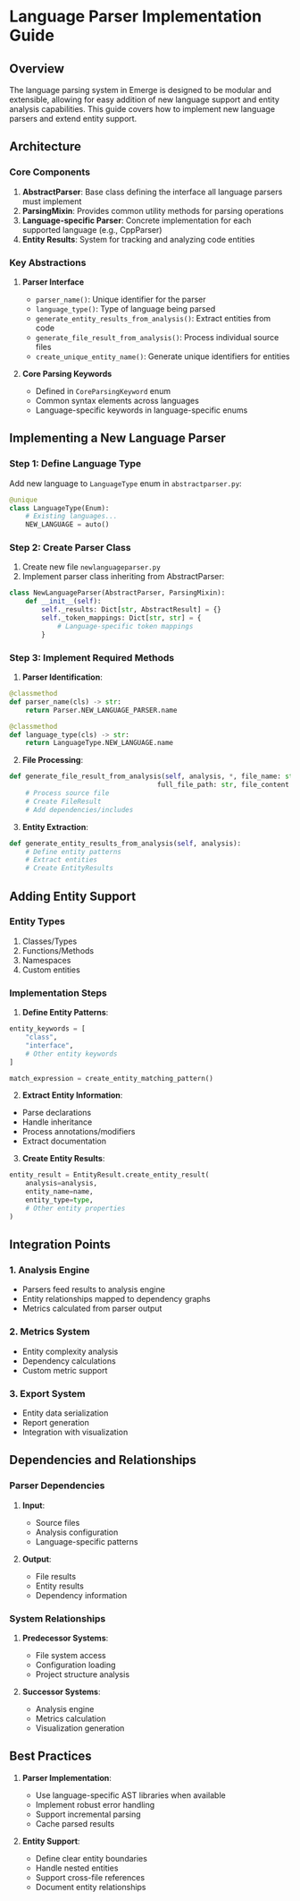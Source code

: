 # Language Parser Implementation Guide

## Overview

The language parsing system in Emerge is designed to be modular and extensible, allowing for easy addition of new language support and entity analysis capabilities. This guide covers how to implement new language parsers and extend entity support.

## Architecture

### Core Components

1. **AbstractParser**: Base class defining the interface all language parsers must implement
2. **ParsingMixin**: Provides common utility methods for parsing operations
3. **Language-specific Parser**: Concrete implementation for each supported language (e.g., CppParser)
4. **Entity Results**: System for tracking and analyzing code entities

### Key Abstractions

1. **Parser Interface**
   - `parser_name()`: Unique identifier for the parser
   - `language_type()`: Type of language being parsed
   - `generate_entity_results_from_analysis()`: Extract entities from code
   - `generate_file_result_from_analysis()`: Process individual source files
   - `create_unique_entity_name()`: Generate unique identifiers for entities

2. **Core Parsing Keywords**
   - Defined in `CoreParsingKeyword` enum
   - Common syntax elements across languages
   - Language-specific keywords in language-specific enums

## Implementing a New Language Parser

### Step 1: Define Language Type
Add new language to `LanguageType` enum in `abstractparser.py`:
```python
@unique
class LanguageType(Enum):
	# Existing languages...
	NEW_LANGUAGE = auto()
```

### Step 2: Create Parser Class
1. Create new file `newlanguageparser.py`
2. Implement parser class inheriting from AbstractParser:
```python
class NewLanguageParser(AbstractParser, ParsingMixin):
	def __init__(self):
		self._results: Dict[str, AbstractResult] = {}
		self._token_mappings: Dict[str, str] = {
			# Language-specific token mappings
		}
```

### Step 3: Implement Required Methods

1. **Parser Identification**:
```python
@classmethod
def parser_name(cls) -> str:
	return Parser.NEW_LANGUAGE_PARSER.name

@classmethod
def language_type(cls) -> str:
	return LanguageType.NEW_LANGUAGE.name
```

2. **File Processing**:
```python
def generate_file_result_from_analysis(self, analysis, *, file_name: str, 
									 full_file_path: str, file_content: str) -> None:
	# Process source file
	# Create FileResult
	# Add dependencies/includes
```

3. **Entity Extraction**:
```python
def generate_entity_results_from_analysis(self, analysis):
	# Define entity patterns
	# Extract entities
	# Create EntityResults
```

## Adding Entity Support

### Entity Types
1. Classes/Types
2. Functions/Methods
3. Namespaces
4. Custom entities

### Implementation Steps

1. **Define Entity Patterns**:
```python
entity_keywords = [
	"class",
	"interface",
	# Other entity keywords
]

match_expression = create_entity_matching_pattern()
```

2. **Extract Entity Information**:
- Parse declarations
- Handle inheritance
- Process annotations/modifiers
- Extract documentation

3. **Create Entity Results**:
```python
entity_result = EntityResult.create_entity_result(
	analysis=analysis,
	entity_name=name,
	entity_type=type,
	# Other entity properties
)
```

## Integration Points

### 1. Analysis Engine
- Parsers feed results to analysis engine
- Entity relationships mapped to dependency graphs
- Metrics calculated from parser output

### 2. Metrics System
- Entity complexity analysis
- Dependency calculations
- Custom metric support

### 3. Export System
- Entity data serialization
- Report generation
- Integration with visualization

## Dependencies and Relationships

### Parser Dependencies
1. **Input**:
   - Source files
   - Analysis configuration
   - Language-specific patterns

2. **Output**:
   - File results
   - Entity results
   - Dependency information

### System Relationships
1. **Predecessor Systems**:
   - File system access
   - Configuration loading
   - Project structure analysis

2. **Successor Systems**:
   - Analysis engine
   - Metrics calculation
   - Visualization generation

## Best Practices

1. **Parser Implementation**:
   - Use language-specific AST libraries when available
   - Implement robust error handling
   - Support incremental parsing
   - Cache parsed results

2. **Entity Support**:
   - Define clear entity boundaries
   - Handle nested entities
   - Support cross-file references
   - Document entity relationships